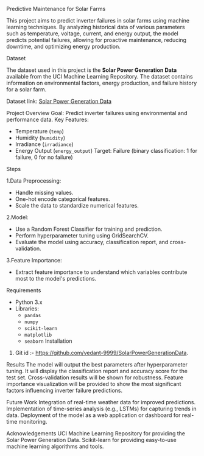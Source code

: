 Predictive Maintenance for Solar Farms

This project aims to predict inverter failures in solar farms using machine learning techniques. By analyzing historical data of various parameters such as temperature, voltage, current, and energy output, the model predicts potential failures, allowing for proactive maintenance, reducing downtime, and optimizing energy production.

Dataset

The dataset used in this project is the **Solar Power Generation Data** available from the UCI Machine Learning Repository. The dataset contains information on environmental factors, energy production, and failure history for a solar farm.

Dataset link: [Solar Power Generation Data](https://archive.ics.uci.edu/ml/datasets/Solar+Power+Generation+Data)

Project Overview
Goal: Predict inverter failures using environmental and performance data.
Key Features:
  - Temperature (`temp`)
  - Humidity (`humidity`)
  - Irradiance (`irradiance`)
  - Energy Output (`energy_output`)
Target: Failure (binary classification: 1 for failure, 0 for no failure)

Steps

1.Data Preprocessing:
   - Handle missing values.
   - One-hot encode categorical features.
   - Scale the data to standardize numerical features.

2.Model:
   - Use a Random Forest Classifier for training and prediction.
   - Perform hyperparameter tuning using GridSearchCV.
   - Evaluate the model using accuracy, classification report, and cross-validation.

3.Feature Importance:
   - Extract feature importance to understand which variables contribute most to the model's predictions.

Requirements

- Python 3.x
- Libraries:
  - `pandas`
  - `numpy`
  - `scikit-learn`
  - `matplotlib`
  - `seaborn`
 Installation

1.   Git id :- https://github.com/vedant-9999/SolarPowerGenerationData.
   
  
Results
The model will output the best parameters after hyperparameter tuning.
It will display the classification report and accuracy score for the test set.
Cross-validation results will be shown for robustness.
Feature importance visualization will be provided to show the most significant factors influencing inverter failure predictions.

Future Work
Integration of real-time weather data for improved predictions.
Implementation of time-series analysis (e.g., LSTMs) for capturing trends in data.
Deployment of the model as a web application or dashboard for real-time monitoring.

Acknowledgements
UCI Machine Learning Repository for providing the Solar Power Generation Data.
Scikit-learn for providing easy-to-use machine learning algorithms and tools.
